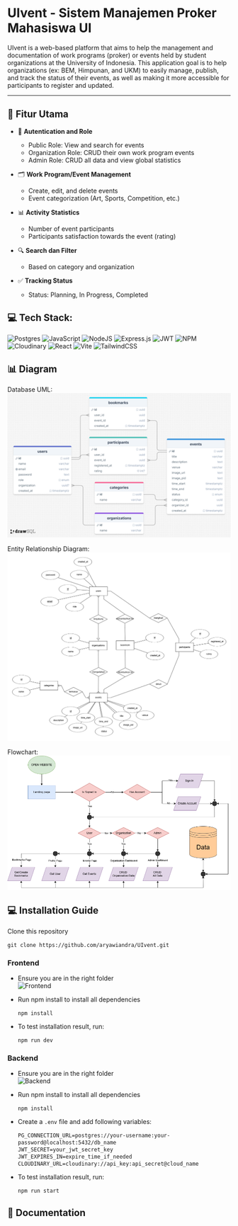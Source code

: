 # UIvent - Sistem Manajemen Proker Mahasiswa UI

UIvent is a web-based platform that aims to help the management and documentation of work programs (proker) or events held by student organizations at the University of Indonesia. This application goal is to help organizations (ex: BEM, Himpunan, and UKM) to easily manage, publish, and track the status of their events, as well as making it more accessible for participants to register and updated.

---

## 📌 Fitur Utama

- 🔐 **Autentication and Role**
  - Public Role: View and search for events
  - Organization Role: CRUD their own work program events
  - Admin Role: CRUD all data and view global statistics

- 🗂️ **Work Program/Event Management** 
  - Create, edit, and delete events
  - Event categorization (Art, Sports, Competition, etc.)

- 📊 **Activity Statistics**
  - Number of event participants
  - Participants satisfaction towards the event (rating)

- 🔍 **Search dan Filter**
  - Based on category and organization

- ✅ **Tracking Status**
  - Status: Planning, In Progress, Completed

## 💻 Tech Stack:

![Postgres](https://img.shields.io/badge/postgres-%23316192.svg?style=for-the-badge&logo=postgresql&logoColor=white) ![JavaScript](https://img.shields.io/badge/javascript-%23323330.svg?style=for-the-badge&logo=javascript&logoColor=%23F7DF1E) ![NodeJS](https://img.shields.io/badge/node.js-6DA55F?style=for-the-badge&logo=node.js&logoColor=white) ![Express.js](https://img.shields.io/badge/express.js-%23404d59.svg?style=for-the-badge&logo=express&logoColor=%2361DAFB) ![JWT](https://img.shields.io/badge/JWT-black?style=for-the-badge&logo=JSON%20web%20tokens) ![NPM](https://img.shields.io/badge/NPM-%23000000.svg?style=for-the-badge&logo=npm&logoColor=white) ![Cloudinary](https://img.shields.io/badge/Cloudinary-%231563FF.svg?style=for-the-badge&logo=cloud&logoColor=white) ![React](https://img.shields.io/badge/react-%2320232a.svg?style=for-the-badge&logo=react&logoColor=%2361DAFB) ![Vite](https://img.shields.io/badge/vite-%23646CFF.svg?style=for-the-badge&logo=vite&logoColor=white) ![TailwindCSS](https://img.shields.io/badge/tailwindcss-%2338B2AC.svg?style=for-the-badge&logo=tailwind-css&logoColor=white) 

## 📊 Diagram

Database UML:  
![UML](./Kelengkapan/Database%20UML.png)

Entity Relationship Diagram:  
![ERD](./Kelengkapan/ERD.png)

Flowchart:  
![Flowchart](./Kelengkapan/Flowchart.png)


## 💻 Installation Guide

Clone this repository
```
git clone https://github.com/aryawiandra/UIvent.git
```

### Frontend

- Ensure you are in the right folder  
![Frontend]()

- Run npm install to install all dependencies
  ```
  npm install
  ```

- To test installation result, run:
  ```
  npm run dev
  ```

### Backend

- Ensure you are in the right folder  
![Backend]()

- Run npm install to install all dependencies
  ```
  npm install
  ```

- Create a `.env` file and add following variables:
  ```
  PG_CONNECTION_URL=postgres://your-username:your-password@localhost:5432/db_name
  JWT_SECRET=your_jwt_secret_key
  JWT_EXPIRES_IN=expire_time_if_needed
  CLOUDINARY_URL=cloudinary://api_key:api_secret@cloud_name
  ```

- To test installation result, run:
  ```
  npm run start
  ```

## 📝 Documentation
